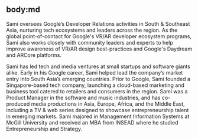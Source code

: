 body:md
-----
Sami oversees Google’s Developer Relations activities in South & Southeast Asia, nurturing tech ecosystems and leaders across the region. As the global point-of-contact for Google's VR/AR developer ecosystem programs, Sami also works closely with community leaders and experts to help improve awareness of VR/AR design best-practices and Google's Daydream and ARCore platforms.

Sami has led tech and media ventures at small startups and software giants alike. Early in his Google career, Sami helped lead the company’s market entry into South Asia’s emerging countries. Prior to Google, Sami founded a Singapore-based tech company, launching a cloud-based marketing and business tool catered to retailers and consumers in the region. Sami was a Product Manager in the software and music industries, and has co-produced media productions in Asia, Europe, Africa, and the Middle East, including a TV & web series designed to showcase entrepreneurship talent in emerging markets. Sami majored in Management Information Systems at McGill University and received an MBA from INSEAD where he studied Entrepreneurship and Strategy.